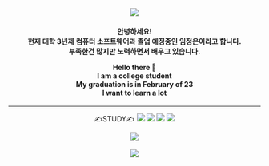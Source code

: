 <div align="center">
<img src="https://capsule-render.vercel.app/api?type=waving&color=auto&height=200&section=header&text=Jung Eun Git&fontSize=90" />

<h4>
안녕하세요! <br>
현재 대학 3년제 컴퓨터 소프트웨어과 졸업 예정중인 임정은이라고 합니다. <br>
부족한건 많지만 노력하면서 배우고 있습니다. <br>
  
Hello there 👋 <br>
I am a college student <br>
My graduation is in February of 23 <br>
I want to learn a lot<br>
</h4>

<hr>
✍STUDY✍
 <img src="https://img.shields.io/badge//HTML5-E34F26?style=flat&logo=HTML5&logoColor=white"/>
 <img src="https://img.shields.io/badge/CSS3-1572B6?style=flat&logo=CSS3&logoColor=white" />
 <img src="https://img.shields.io/badge/WindowsTerminal-4D4D4D?style=flat&logo=Windows Terminal&logoColor=white" />
 <img src="https://img.shields.io/badge/Python-3776AB?style=flat&logo=Python&logoColor=white" />
 
<img src="https://github-readme-stats.vercel.app/api/top-langs/?username=ycs-202007021&layout=compact"><br><br>
<img src="https://github-readme-stats.vercel.app/api?username=ycs-202007021&show_icons=true">
 </div>
